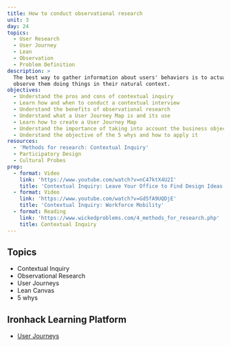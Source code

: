 ```yaml
---
title: How to conduct observational research
unit: 3
day: 24
topics:
  - User Research
  - User Journey
  - Lean
  - Observation
  - Problem Definition
description: >
  The best way to gather information about users' behaviors is to actually
  observe them doing things in their natural context.
objectives:
  - Understand the pros and cons of contextual inquiry
  - Learn how and when to conduct a contextual interview
  - Understand the benefits of observational research
  - Understand what a User Journey Map is and its use
  - Learn how to create a User Journey Map
  - Understand the importance of taking into account the business objectives
  - Understand the objective of the 5 whys and how to apply it
resources:
  - 'Methods for research: Contextual Inquiry'
  - Participatory Design
  - Cultural Probes
prep:
  - format: Video
    link: 'https://www.youtube.com/watch?v=nC47ktX4U2I'
    title: 'Contextual Inquiry: Leave Your Office to Find Design Ideas'
  - format: Video
    link: 'https://www.youtube.com/watch?v=Gd5fA9UQDjE'
    title: 'Contextual Inquiry: Workforce Mobility'
  - format: Reading
    link: 'https://www.wickedproblems.com/4_methods_for_research.php'
    title: Contextual Inquiry
---
```

## Topics

* Contextual Inquiry
* Observational Research
* User Journeys
* Lean Canvas
* 5 whys



## Ironhack Learning Platform

* [User Journeys](http://learn.ironhack.com/#/learning_unit/7021)
